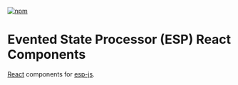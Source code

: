 [![npm](https://img.shields.io/npm/v/esp-js-react.svg)](https://www.npmjs.com/package/esp-js-react)

# Evented State Processor (ESP) React Components

[React](https://facebook.github.io/react/) components for [esp-js](https://github.com/esp/esp-js).